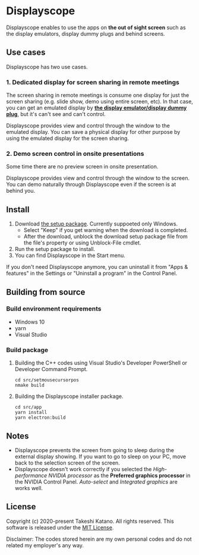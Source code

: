 # Displayscope

Displayscope enables to use the apps on **the out of sight screen** such as the display emulators, display dummy plugs and behind screens.

## Use cases

Displayscope has two use cases.

### 1. Dedicated display for screen sharing in remote meetings

The screen sharing in remote meetings is consume one display for just the screen sharing (e.g. slide show, demo using entire screen, etc). In that case, you can get an emulated display by **[the display emulator/display dummy plug](https://www.amazon.com/s?k=Display+Emulator)**, but it's can't see and can't control.

Displayscope provides view and control through the window to the emulated display. You can save a physical display for other purpose by using the emulated display for the screen sharing.

### 2. Demo screen control in onsite presentations

Some time there are no preview screen in onsite presentation.

Displayscope provides view and control through the window to the screen. You can demo naturally through Displayscope even if the screen is at behind you.

## Install

1. Download [the setup package](https://github.com/tksh164/displayscope/releases/latest). Currently suppoeted only Windows.
    - Select "Keep" if you get warning when the download is completed.
    - After the download, unblock the download setup package file from the file's property or using Unblock-File cmdlet.
2. Run the setup package to install.
3. You can find Displayscope in the Start menu.

If you don't need Displayscope anymore, you can uninstall it from "Apps & features" in the Settings or "Uninstall a program" in the Control Panel.

## Building from source

### Build environment requirements

- Windows 10
- yarn
- Visual Studio

### Build package

1. Building the C++ codes using Visual Studio's Developer PowerShell or Developer Command Prompt.

    ```
    cd src/setmousecursorpos
    nmake build
    ```

2. Building the Displayscope installer package.

    ```
    cd src/app
    yarn install
    yarn electron:build
    ```

## Notes

- Displayscope prevents the screen from going to sleep during the external display showing. If you want to go to sleep on your PC, move back to the selection screen of the screen.
- Displayscope doesn't work correctly if you selected the *High-performance NVIDIA processor* as the **Preferred graphics processor** in the NVIDIA Control Panel. *Auto-select* and *Integrated graphics* are works well.


## License

Copyright (c) 2020-present Takeshi Katano. All rights reserved. This software is released under the [MIT License](https://github.com/tksh164/displayscope/blob/master/LICENSE).

Disclaimer: The codes stored herein are my own personal codes and do not related my employer's any way.
